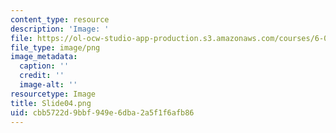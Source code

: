 ```yaml
---
content_type: resource
description: 'Image: '
file: https://ol-ocw-studio-app-production.s3.amazonaws.com/courses/6-004-computation-structures-spring-2017/cbb5722d9bbf949e6dba2a5f1f6afb86_Slide04.png
file_type: image/png
image_metadata:
  caption: ''
  credit: ''
  image-alt: ''
resourcetype: Image
title: Slide04.png
uid: cbb5722d-9bbf-949e-6dba-2a5f1f6afb86
---
```


